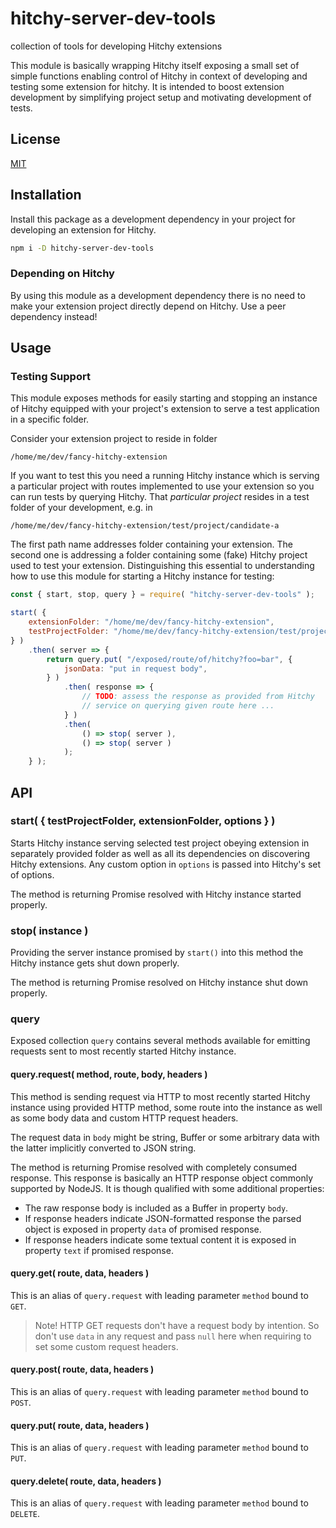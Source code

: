 # hitchy-server-dev-tools

collection of tools for developing Hitchy extensions

This module is basically wrapping Hitchy itself exposing a small set of simple functions enabling control of Hitchy in context of developing and testing some extension for hitchy. It is intended to boost extension development by simplifying project setup and motivating development of tests.

## License

[MIT](LICENSE)

## Installation

Install this package as a development dependency in your project for developing an extension for Hitchy.

```bash
npm i -D hitchy-server-dev-tools
```

### Depending on Hitchy

By using this module as a development dependency there is no need to make your extension project directly depend on Hitchy. Use a peer dependency instead!

## Usage

### Testing Support

This module exposes methods for easily starting and stopping an instance of Hitchy equipped with your project's extension to serve a test application in a specific folder.

Consider your extension project to reside in folder 

    /home/me/dev/fancy-hitchy-extension

If you want to test this you need a running Hitchy instance which is serving a particular project with routes implemented to use your extension so you can run tests by querying Hitchy. That _particular project_ resides in a test folder of your development, e.g. in 

    /home/me/dev/fancy-hitchy-extension/test/project/candidate-a

The first path name addresses folder containing your extension. The second one is addressing a folder containing some (fake) Hitchy project used to test your extension. Distinguishing this essential to understanding how to use this module for starting a Hitchy instance for testing:

```javascript
const { start, stop, query } = require( "hitchy-server-dev-tools" );

start( {
	extensionFolder: "/home/me/dev/fancy-hitchy-extension",
	testProjectFolder: "/home/me/dev/fancy-hitchy-extension/test/project/candidate-a",
} )
	.then( server => {
		return query.put( "/exposed/route/of/hitchy?foo=bar", { 
			jsonData: "put in request body",
		} )
			.then( response => {
				// TODO: assess the response as provided from Hitchy 
				// service on querying given route here ...
			} )
			.then( 
				() => stop( server ), 
				() => stop( server ) 
			);
	} );
```

## API

### start( { testProjectFolder, extensionFolder, options } )

Starts Hitchy instance serving selected test project obeying extension in separately provided folder as well as all its dependencies on discovering Hitchy extensions. Any custom option in `options` is passed into Hitchy's set of options.

The method is returning Promise resolved with Hitchy instance started properly.

### stop( instance )

Providing the server instance promised by `start()` into this method the Hitchy instance gets shut down properly.

The method is returning Promise resolved on Hitchy instance shut down properly.

### query

Exposed collection `query` contains several methods available for emitting requests sent to most recently started Hitchy instance.

#### query.request( method, route, body, headers )

This method is sending request via HTTP to most recently started Hitchy instance using provided HTTP method, some route into the instance as well as some body data and custom HTTP request headers.

The request data in `body` might be string, Buffer or some arbitrary data with the latter implicitly converted to JSON string.

The method is returning Promise resolved with completely consumed response. This response is basically an HTTP response object commonly supported by NodeJS. It is though qualified with some additional properties:

* The raw response body is included as a Buffer in property `body`. 
* If response headers indicate JSON-formatted response the parsed object is exposed in property `data` of promised response.
* If response headers indicate some textual content it is exposed in property `text` if promised response.

#### query.get( route, data, headers )

This is an alias of `query.request` with leading parameter `method` bound to `GET`.

> Note! HTTP GET requests don't have a request body by intention. So don't use `data` in any request and pass `null` here when requiring to set some custom request headers.

#### query.post( route, data, headers )

This is an alias of `query.request` with leading parameter `method` bound to `POST`.

#### query.put( route, data, headers )

This is an alias of `query.request` with leading parameter `method` bound to `PUT`.

#### query.delete( route, data, headers )

This is an alias of `query.request` with leading parameter `method` bound to `DELETE`.
